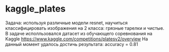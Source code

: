 # kaggle_plates

Задача: используя различные модели resnet, научиться классифицировать изображения на 2 класса: грязные тарелки и чистые. В задаче исполльзовался датасет из обучающего соревнования на Kaggle https://www.kaggle.com/competitions/platesv2/overview
На данный момент удалось достичь результата: accuracy = 0.81
